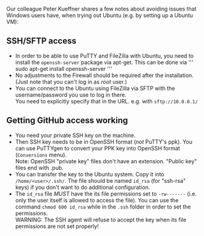 Our colleague Peter Kueffner shares a few notes about avoiding issues that Windows users have, when trying out Ubuntu (e.g. by setting up a Ubuntu VM):

## SSH/SFTP access
- In order to be able to use PuTTY and FileZilla with Ubuntu, you need to install the `openssh-server` package via apt-get. This can be done via
'''
sudo apt-get install openssh-server
'''
- No adjustments to the Firewall should be required after the installation. (Just note that you can't log in as *root* user.)
- You can connect to the Ubuntu using FileZilla via SFTP with the username/password you use to log in there.  
    You need to explicitly specify that in the URL.
    e.g. with `sftp://10.0.0.1/`

## Getting GitHub access working
- You need your private SSH key on the machine.
- Then SSH key needs to be in OpenSSH format (*not* PuTTY's ppk).
    You can use PuTTYgen to convert your PPK key into OpenSSH format (`Conversions` menu).  
    Note: OpenSSH "private key" files don't have an extension. "Public key" files end with .pub.
- You can transfer the key to the Ubuntu system. Copy it into `/home/<user>/.ssh/`.
    The file should be named `id_rsa` (for "ssh-rsa" keys) if you don't want to do additional configuration.
- The `id_rsa` file *MUST* have the its file permissions set to `-rw-------` (i.e. only the user itself is allowed to access the file).
    You can use the command `chmod 600 id_rsa` while in the `.ssh` folder in order to set the permissions.  
    WARNING: The SSH agent will refuse to accept the key when its file permissions are not set properly!